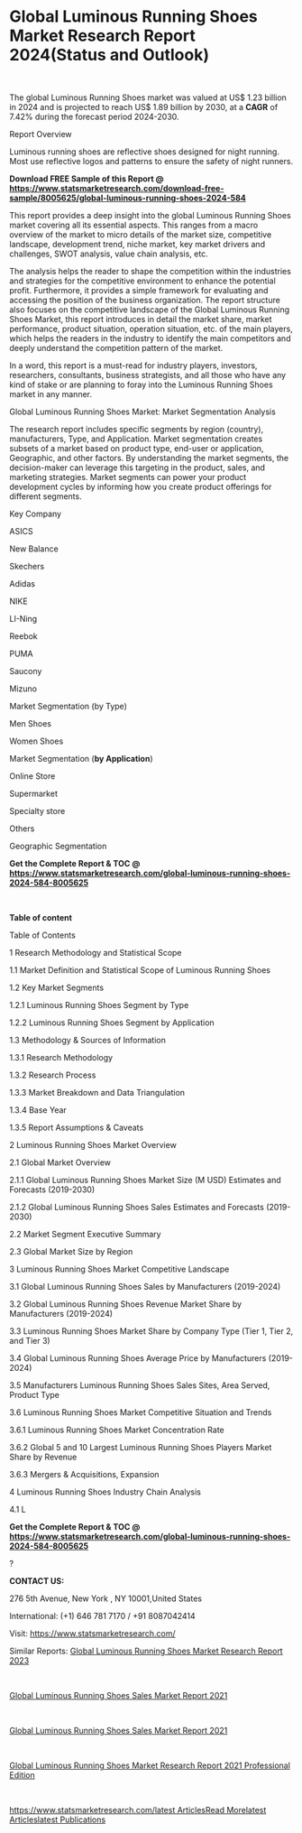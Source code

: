 <h1>Global Luminous Running Shoes Market Research Report 2024(Status and Outlook)</h1><br/><p>The global Luminous Running Shoes market was valued at US$ 1.23 billion in 2024 and is projected to reach US$ 1.89 billion by 2030, at a <strong>CAGR</strong> of 7.42% during the forecast period 2024-2030.</p>
 
 
 
 <p>Report Overview</p>
 
 
 
 <p>Luminous running shoes are reflective shoes designed for night running. Most use reflective logos and patterns to ensure the safety of night runners.</p>
 
 
 
 <p><strong>Download FREE Sample of this Report @ <a href="https://www.statsmarketresearch.com/download-free-sample/8005625/global-luminous-running-shoes-2024-584">https://www.statsmarketresearch.com/download-free-sample/8005625/global-luminous-running-shoes-2024-584</a></strong></p>
 
 
 
 <p>This report provides a deep insight into the global Luminous Running Shoes market covering all its essential aspects. This ranges from a macro overview of the market to micro details of the market size, competitive landscape, development trend, niche market, key market drivers and challenges, SWOT analysis, value chain analysis, etc.</p>
 
 
 
 <p>The analysis helps the reader to shape the competition within the industries and strategies for the competitive environment to enhance the potential profit. Furthermore, it provides a simple framework for evaluating and accessing the position of the business organization. The report structure also focuses on the competitive landscape of the Global Luminous Running Shoes Market, this report introduces in detail the market share, market performance, product situation, operation situation, etc. of the main players, which helps the readers in the industry to identify the main competitors and deeply understand the competition pattern of the market.</p>
 
 
 
 <p>In a word, this report is a must-read for industry players, investors, researchers, consultants, business strategists, and all those who have any kind of stake or are planning to foray into the Luminous Running Shoes market in any manner.</p>
 
 
 
 <p>Global Luminous Running Shoes Market: Market Segmentation Analysis</p>
 
 
 
 <p>The research report includes specific segments by region (country), manufacturers, Type, and Application. Market segmentation creates subsets of a market based on product type, end-user or application, Geographic, and other factors. By understanding the market segments, the decision-maker can leverage this targeting in the product, sales, and marketing strategies. Market segments can power your product development cycles by informing how you create product offerings for different segments.</p>
 
 
 
 <p>Key Company</p>
 
 
 
 <p>ASICS</p>
 
 
 
 <p>New Balance</p>
 
 
 
 <p>Skechers</p>
 
 
 
 <p>Adidas</p>
 
 
 
 <p>NIKE</p>
 
 
 
 <p>LI-Ning</p>
 
 
 
 <p>Reebok</p>
 
 
 
 <p>PUMA</p>
 
 
 
 <p>Saucony</p>
 
 
 
 <p>Mizuno</p>
 
 
 
 <p>Market Segmentation (by Type)</p>
 
 
 
 <p>Men Shoes</p>
 
 
 
 <p>Women Shoes</p>
 
 
 
 <p>Market Segmentation (<strong>by Application</strong>)</p>
 
 
 
 <p>Online Store</p>
 
 
 
 <p>Supermarket</p>
 
 
 
 <p>Specialty store</p>
 
 
 
 <p>Others</p>
 
 
 
 <p>Geographic Segmentation</p>
 
 
 
 <div><b>Get the Complete Report & TOC @ <a href="https://www.statsmarketresearch.com/global-luminous-running-shoes-2024-584-8005625">https://www.statsmarketresearch.com/global-luminous-running-shoes-2024-584-8005625</a></b></div>
 
 
 
 <p><br />
 
 <b>Table of content</b></p>
 
 
 
 <p>Table of Contents<br />
 
 1 Research Methodology and Statistical Scope<br />
 
 1.1 Market Definition and Statistical Scope of Luminous Running Shoes<br />
 
 1.2 Key Market Segments<br />
 
 1.2.1 Luminous Running Shoes Segment by Type<br />
 
 1.2.2 Luminous Running Shoes Segment by Application<br />
 
 1.3 Methodology & Sources of Information<br />
 
 1.3.1 Research Methodology<br />
 
 1.3.2 Research Process<br />
 
 1.3.3 Market Breakdown and Data Triangulation<br />
 
 1.3.4 Base Year<br />
 
 1.3.5 Report Assumptions & Caveats<br />
 
 2 Luminous Running Shoes Market Overview<br />
 
 2.1 Global Market Overview<br />
 
 2.1.1 Global Luminous Running Shoes Market Size (M USD) Estimates and Forecasts (2019-2030)<br />
 
 2.1.2 Global Luminous Running Shoes Sales Estimates and Forecasts (2019-2030)<br />
 
 2.2 Market Segment Executive Summary<br />
 
 2.3 Global Market Size by Region<br />
 
 3 Luminous Running Shoes Market Competitive Landscape<br />
 
 3.1 Global Luminous Running Shoes Sales by Manufacturers (2019-2024)<br />
 
 3.2 Global Luminous Running Shoes Revenue Market Share by Manufacturers (2019-2024)<br />
 
 3.3 Luminous Running Shoes Market Share by Company Type (Tier 1, Tier 2, and Tier 3)<br />
 
 3.4 Global Luminous Running Shoes Average Price by Manufacturers (2019-2024)<br />
 
 3.5 Manufacturers Luminous Running Shoes Sales Sites, Area Served, Product Type<br />
 
 3.6 Luminous Running Shoes Market Competitive Situation and Trends<br />
 
 3.6.1 Luminous Running Shoes Market Concentration Rate<br />
 
 3.6.2 Global 5 and 10 Largest Luminous Running Shoes Players Market Share by Revenue<br />
 
 3.6.3 Mergers & Acquisitions, Expansion<br />
 
 4 Luminous Running Shoes Industry Chain Analysis<br />
 
 4.1 L</p>
 
 
 
 <div><b>Get the Complete Report & TOC @ <a href="https://www.statsmarketresearch.com/global-luminous-running-shoes-2024-584-8005625">https://www.statsmarketresearch.com/global-luminous-running-shoes-2024-584-8005625</a></b></div>
 
 
 
 <p>? </p>
 
 
 
 <p><b>CONTACT US:</b><br />
 
 276 5th Avenue, New York , NY 10001,United States<br />
 
 International: (+1) 646 781 7170 / +91 8087042414<br />
 
 Visit: <a href="https://www.statsmarketresearch.com/">https://www.statsmarketresearch.com/</a><br />
 
 Similar Reports: <a href="https://www.statsmarketresearch.com/global-luminous-running-shoes-2024-584-8005625">Global Luminous Running Shoes Market Research Report 2023</a><br />
 
 <br />
 
 <a href="https://www.statsmarketresearch.com/global-luminous-running-shoes-2024-584-8005625">Global Luminous Running Shoes Sales Market Report 2021</a><br />
 
 <br />
 
 <a href="https://www.statsmarketresearch.com/global-luminous-running-shoes-2024-584-8005625">Global Luminous Running Shoes Sales Market Report 2021</a><br />
 
 <br />
 
 <a href="https://www.statsmarketresearch.com/global-luminous-running-shoes-2024-584-8005625">Global Luminous Running Shoes Market Research Report 2021 Professional Edition</a><br />
 
 <br />
 
 <a href="https://gyeongbokgung.com">https://www.statsmarketresearch.com/</a><a href="https://hallyeomaritime.com">latest Articles</a><a href="https://jingwansa.com">Read More</a><a href="https://nguoiviet.jp/">latest Articles</a><a href="https://www.intelmarketresearch.com/">latest Publications</a></p>